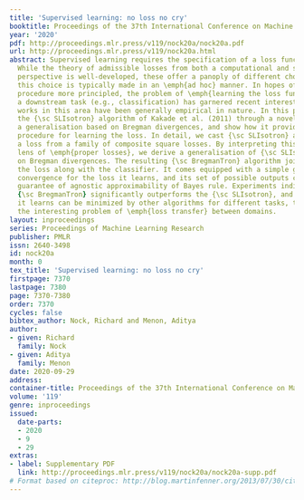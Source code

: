 ```yaml
---
title: 'Supervised learning: no loss no cry'
booktitle: Proceedings of the 37th International Conference on Machine Learning
year: '2020'
pdf: http://proceedings.mlr.press/v119/nock20a/nock20a.pdf
url: http://proceedings.mlr.press/v119/nock20a.html
abstract: Supervised learning requires the specification of a loss function to minimise.
  While the theory of admissible losses from both a computational and statistical
  perspective is well-developed, these offer a panoply of different choices. In practice,
  this choice is typically made in an \emph{ad hoc} manner. In hopes of making this
  procedure more principled, the problem of \emph{learning the loss function} for
  a downstream task (e.g., classification) has garnered recent interest. However,
  works in this area have been generally empirical in nature. In this paper, we revisit
  the {\sc SLIsotron} algorithm of Kakade et al. (2011) through a novel lens, derive
  a generalisation based on Bregman divergences, and show how it provides a principled
  procedure for learning the loss. In detail, we cast {\sc SLIsotron} as learning
  a loss from a family of composite square losses. By interpreting this through the
  lens of \emph{proper losses}, we derive a generalisation of {\sc SLIsotron} based
  on Bregman divergences. The resulting {\sc BregmanTron} algorithm jointly learns
  the loss along with the classifier. It comes equipped with a simple guarantee of
  convergence for the loss it learns, and its set of possible outputs comes with a
  guarantee of agnostic approximability of Bayes rule. Experiments indicate that the
  {\sc BregmanTron} significantly outperforms the {\sc SLIsotron}, and that the loss
  it learns can be minimized by other algorithms for different tasks, thereby opening
  the interesting problem of \emph{loss transfer} between domains.
layout: inproceedings
series: Proceedings of Machine Learning Research
publisher: PMLR
issn: 2640-3498
id: nock20a
month: 0
tex_title: 'Supervised learning: no loss no cry'
firstpage: 7370
lastpage: 7380
page: 7370-7380
order: 7370
cycles: false
bibtex_author: Nock, Richard and Menon, Aditya
author:
- given: Richard
  family: Nock
- given: Aditya
  family: Menon
date: 2020-09-29
address: 
container-title: Proceedings of the 37th International Conference on Machine Learning
volume: '119'
genre: inproceedings
issued:
  date-parts:
  - 2020
  - 9
  - 29
extras:
- label: Supplementary PDF
  link: http://proceedings.mlr.press/v119/nock20a/nock20a-supp.pdf
# Format based on citeproc: http://blog.martinfenner.org/2013/07/30/citeproc-yaml-for-bibliographies/
---
```

